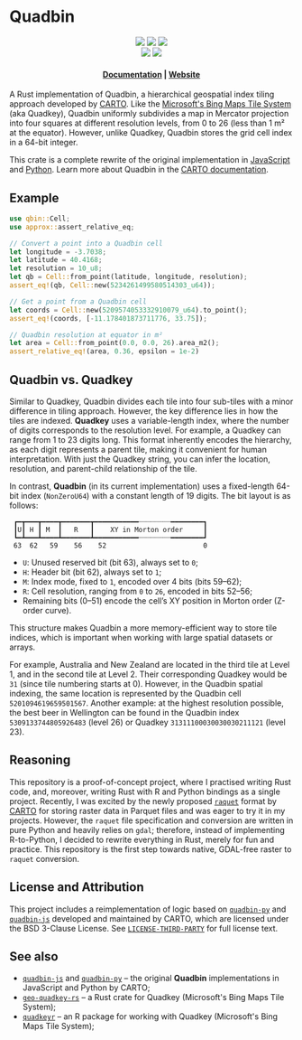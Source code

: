 # Quadbin

<p align="center">
    <a href="https://github.com/atsyplenkov/qbin/releases">
        <img src="https://img.shields.io/github/v/release/atsyplenkov/qbin?style=flat&labelColor=1C2C2E&color=dea584&logo=GitHub&logoColor=white"></a>
    <a href="https://crates.io/crates/qbin/">
        <img src="https://img.shields.io/crates/v/qbin?style=flat&labelColor=1C2C2E&color=dea584&logo=Rust&logoColor=white"></a>
    <a href="https://codecov.io/gh/atsyplenkov/qbin">
        <img src="https://img.shields.io/codecov/c/gh/atsyplenkov/qbin?style=flat&labelColor=1C2C2E&color=dea584&logo=Codecov&logoColor=white"></a>
    <br>
    <a href="https://github.com/atsyplenkov/qbin/actions/workflows/rust.yml">
        <img src="https://img.shields.io/github/actions/workflow/status/atsyplenkov/qbin/rust.yml?style=flat&labelColor=1C2C2E&color=dea584&logo=GitHub%20Actions&logoColor=BEC5C9"></a>
    <a href="https://docs.rs/qbin/">
        <img src="https://img.shields.io/docsrs/qbin?style=flat&labelColor=1C2C2E&color=dea584&logo=Rust&logoColor=BEC5C9"></a>
    <br>
</p>

<h4 align="center">
  <a href="https://docs.rs/qbin/">Documentation</a> |
  <a href="https://crates.io/crates/qbin/">Website</a>
</h4>


A Rust implementation of Quadbin, a hierarchical geospatial index tiling approach developed by [CARTO](https://github.com/CartoDB). Like the [Microsoft's Bing Maps Tile System](https://docs.microsoft.com/en-us/bingmaps/articles/bing-maps-tile-system) (aka Quadkey), Quadbin uniformly subdivides a map in Mercator projection into four squares at different resolution levels, from 0 to 26 (less than 1 m² at the equator). However, unlike Quadkey, Quadbin stores the grid cell index in a 64-bit integer.

This crate is a complete rewrite of the original implementation in [JavaScript](https://github.com/CartoDB/quadbin-js) and [Python](https://github.com/CartoDB/quadbin-py). Learn more about Quadbin in the [CARTO documentation](https://docs.carto.com/data-and-analysis/analytics-toolbox-for-snowflake/sql-reference/quadbin).
    

## Example

```rust
use qbin::Cell;
use approx::assert_relative_eq;

// Convert a point into a Quadbin cell
let longitude = -3.7038;
let latitude = 40.4168;
let resolution = 10_u8;
let qb = Cell::from_point(latitude, longitude, resolution);
assert_eq!(qb, Cell::new(5234261499580514303_u64));

// Get a point from a Quadbin cell
let coords = Cell::new(5209574053332910079_u64).to_point();
assert_eq!(coords, [-11.178401873711776, 33.75]);

// Quadbin resolution at equator in m²
let area = Cell::from_point(0.0, 0.0, 26).area_m2();
assert_relative_eq!(area, 0.36, epsilon = 1e-2)
```

## Quadbin vs. Quadkey
Similar to Quadkey, Quadbin divides each tile into four sub-tiles with a minor difference in tiling approach. However, the key difference lies in how the tiles are indexed. **Quadkey** uses a variable-length index, where the number of digits corresponds to the resolution level. For example, a Quadkey can range from 1 to 23 digits long. This format inherently encodes the hierarchy, as each digit represents a parent tile, making it convenient for human interpretation. With just the Quadkey string, you can infer the location, resolution, and parent-child relationship of the tile.

In contrast, **Quadbin** (in its current implementation) uses a fixed-length 64-bit index (`NonZeroU64`) with a constant length of 19 digits. The bit layout is as follows:

```text
 ┏━┳━━━┳━━━━┳━━━━━━━┳━━━━━━━━━━━┈┈┈┈┈┈┈┈━━━━━━━━┓
 ┃U┃ H ┃ M  ┃   R   ┃    XY in Morton order     ┃
 ┗━┻━━━┻━━━━┻━━━━━━━┻━━━━━━━━━━━┈┈┈┈┈┈┈┈━━━━━━━━┛
 63  62   59    56    52                        0
```
- `U`: Unused reserved bit (bit 63), always set to `0`;
- `H`: Header bit (bit 62), always set to `1`;
- `M`: Index mode, fixed to `1`, encoded over 4 bits (bits 59–62); 
- `R`: Cell resolution, ranging from `0` to `26`, encoded in bits 52–56;
- Remaining bits (0–51) encode the cell’s XY position in Morton order (Z-order curve).

This structure makes Quadbin a more memory-efficient way to store tile indices, which is important when working with large spatial datasets or arrays.

For example, Australia and New Zealand are located in the third tile at Level 1, and in the second tile at Level 2. Their corresponding Quadkey would be `31` (since tile numbering starts at 0). However, in the Quadbin spatial indexing, the same location is represented by the Quadbin cell `5201094619659501567`. Another example: at the highest resolution possible, the best beer in Wellington can be found in the Quadbin index `5309133744805926483` (level 26) or Quadkey `31311100030030030211121` (level 23).

## Reasoning
This repository is a proof-of-concept project, where I practised writing Rust code, and, moreover, writing Rust with R and Python bindings as a single project. Recently, I was excited by the newly proposed  [`raquet`](https://github.com/CartoDB/raquet) format by [CARTO](https://github.com/CartoDB) for storing raster data in Parquet files and was eager to try it in my projects. However, the `raquet` file specification and conversion are written in pure Python and heavily relies on `gdal`; therefore, instead of implementing R-to-Python, I decided to rewrite everything in Rust, merely for fun and practice. This repository is the first step towards native, GDAL-free raster to `raquet` conversion.

## License and Attribution
This project includes a reimplementation of logic based on [`quadbin-py`](https://github.com/CartoDB/quadbin-py) and [`quadbin-js`](https://github.com/CartoDB/quadbin-js) developed and maintained by CARTO, which are licensed under the BSD 3-Clause License.
See [`LICENSE-THIRD-PARTY`](LICENSE-THIRD-PARTY) for full license text.

## See also
* [`quadbin-js`](https://github.com/CartoDB/quadbin-js) and [`quadbin-py`](https://github.com/CartoDB/quadbin-py) – the original **Quadbin** implementations in JavaScript and Python by CARTO;
* [`geo-quadkey-rs`](https://github.com/masaishi/geo-quadkey-rs) – a Rust crate for Quadkey (Microsoft's Bing Maps Tile System);
* [`quadkeyr`](https://docs.ropensci.org/quadkeyr/) – an R package for working with Quadkey (Microsoft's Bing Maps Tile System);


